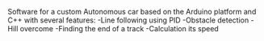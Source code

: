 Software for a custom Autonomous car based on the Arduino platform and C++ with several features:
-Line following using PID
-Obstacle detection
-Hill overcome
-Finding the end of a track
-Calculation its speed

